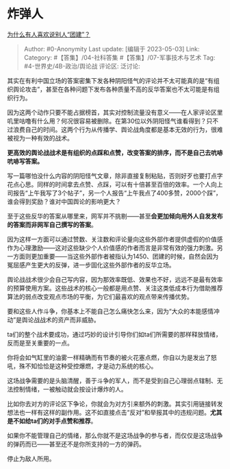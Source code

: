 # 炸弹人
[为什么有人喜欢说别人“团建”？](https://www.zhihu.com/question/597990199/answer/3007017504)

> Author: #0-Anonymity
> Last update: [编辑于 2023-05-03]
> Link:
> Category: #【答集】/04-社科答集 #【答集】/07-军事技术与艺术 
> Tag: #4-世界史/4B-政治/舆论战
> 评论区:
> 泛讨论:

其实在有利中国立场的答案密集下发各种阴阳怪气的评论并不太可能真的是“有组织舆论攻击”，甚至在各种问题下发布各种质量不高的反华答案也不太可能是有组织行为。

因为这两个动作只要不能占据榜首，其实对控制流量没有意义——在人家评论区里叽里咕噜有什么用？何况很容易被删除。在第30位以外阴阳怪气谁看得到？只不过浪费自己的时间。这两个行为从传播学、舆论战角度都是基本无效的行为，很难被视为一种有效的战术。

**更高效的舆论战战术是有组织的点踩和点赞，改变答案的排序，而不是自己去吭哧吭哧写答案。**

写一篇哪怕没什么内容的阴阳怪气文章，除非直接复制粘贴，否则好歹也要打点字花点心思。同样的时间拿去点赞、点踩，可以有十倍甚至百倍的效率。一个人向上司报告“上午我写了3个帖子”，另一个人报告“上午我点了400多赞，2000个踩”，谁会得到奖励？谁对中国舆论的影响更大？

至于这些反华的答案从哪里来，网军并不挑剔——甚至**会更加倾向用外人自发发布的答案而非网军自己撰写的答案**。

因为这样一方面可以通过赞数、关注数和评论量向这些外部作者提供虚假的价值感作为心理激励——这对这些缺少个人价值感的作者而言是非常有效的强力刺激。另一方面则更加重要——当这些外部作者被指认为1450、团建的时候，自然会因为冤屈感产生更大的反弹，进一步固化这些外部作者的反华立场。

舆论战战术很少会自己写内容，因为那效率既低、效果也不好，远远不是最有效率的预算使用方案。这些战术的核心一般都是用点赞、关注这类低成本行为借助推荐算法的弱点改变观点市场的平衡，为它们最喜欢的观点带来传播优势。

要和这些人作斗争，你基本上不能自己怎么痛快怎么来，因为“大众的本能感情冲动”是舆论战战术的资产而非威胁。

ta们的整个战术要成功，通过巧妙的设计引导你们如ta们所需要的那样释放情绪，反而是至关重要的一点。

你将会如气缸里的油雾一样精确而有节奏的被火花塞点燃，你自以为是发出了怒吼，殊不知恰恰是这种受控爆燃，才是动力系统的核心。

这场战争需要的是头脑清醒，善于斗争的军人，而不是受到自己心理弱点辖制、无法控制情绪，一被触动就会按设计爆炸的人。

比如你去对方的评论区下争论，你就会为对方引来额外的刺激。其实引用链接转发想法也一样有这样的副作用。这不如直接点击“反对”和举报其中的违规问题。**尤其是不如给ta们的对手点赞和推荐**。

如果你不能管理自己的情绪，那么你就不是这场战争的参与者，而仅仅是这场战争的弹药而已——甚至还不是你所支持的一方的弹药。

停止为敌人所用。
